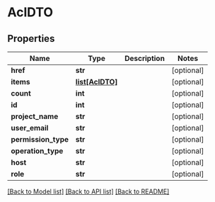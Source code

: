 # AclDTO

## Properties
Name | Type | Description | Notes
------------ | ------------- | ------------- | -------------
**href** | **str** |  | [optional] 
**items** | [**list[AclDTO]**](AclDTO.md) |  | [optional] 
**count** | **int** |  | [optional] 
**id** | **int** |  | [optional] 
**project_name** | **str** |  | [optional] 
**user_email** | **str** |  | [optional] 
**permission_type** | **str** |  | [optional] 
**operation_type** | **str** |  | [optional] 
**host** | **str** |  | [optional] 
**role** | **str** |  | [optional] 

[[Back to Model list]](../README.md#documentation-for-models) [[Back to API list]](../README.md#documentation-for-api-endpoints) [[Back to README]](../README.md)

